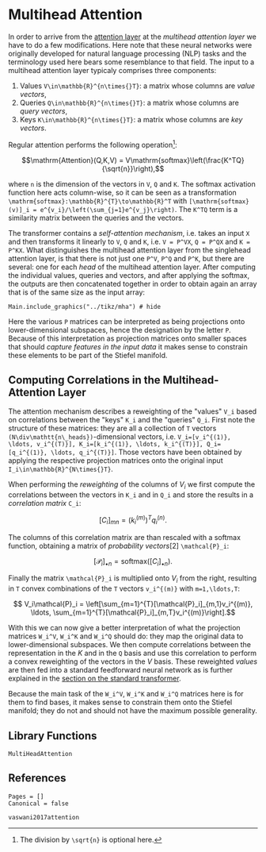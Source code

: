 # Multihead Attention

In order to arrive from the [attention layer](@ref "The Attention Layer") at the *multihead attention layer* we have to do a few modifications. Here note that these neural networks were originally developed for natural language processing (NLP) tasks and the terminology used here bears some resemblance to that field. 
The input to a multihead attention layer typicaly comprises three components:

1. Values ``V\in\mathbb{R}^{n\times{}T}``: a matrix whose columns are *value vectors*, 
2. Queries ``Q\in\mathbb{R}^{n\times{}T}``: a matrix whose columns are *query vectors*, 
3. Keys ``K\in\mathbb{R}^{n\times{}T}``: a matrix whose columns are *key vectors*.

Regular attention performs the following operation[^1]: 

[^1]: The division by ``\sqrt{n}`` is optional here.

```math
\mathrm{Attention}(Q,K,V) = V\mathrm{softmax}\left(\frac{K^TQ}{\sqrt{n}}\right),
```

where ``n`` is the dimension of the vectors in ``V``, ``Q`` and ``K``. The softmax activation function here acts column-wise, so it can be seen as a transformation ``\mathrm{softmax}:\mathbb{R}^{T}\to\mathbb{R}^T`` with ``[\mathrm{softmax}(v)]_i = e^{v_i}/\left(\sum_{j=1}e^{v_j}\right)``. The ``K^TQ`` term is a similarity matrix between the queries and the vectors. 

The transformer contains a *self-attention mechanism*, i.e. takes an input ``X`` and then transforms it linearly to ``V``, ``Q`` and ``K``, i.e. ``V = P^VX``, ``Q = P^QX`` and ``K = P^KX``. What distinguishes the multihead attention layer from the singlehead attention layer, is that there is not just one ``P^V``, ``P^Q`` and ``P^K``, but there are several: one for each *head* of the multihead attention layer. After computing the individual values, queries and vectors, and after applying the softmax, the outputs are then concatenated together in order to obtain again an array that is of the same size as the input array:

```@example 
Main.include_graphics("../tikz/mha") # hide
```

Here the various ``P`` matrices can be interpreted as being projections onto lower-dimensional subspaces, hence the designation by the letter ``P``. Because of this interpretation as projection matrices onto smaller spaces that should *capture features in the input data* it makes sense to constrain these elements to be part of the Stiefel manifold.   

## Computing Correlations in the Multihead-Attention Layer

The attention mechanism describes a reweighting of the "values" ``V_i`` based on correlations between the "keys" ``K_i`` and the "queries" ``Q_i``. First note the structure of these matrices: they are all a collection of ``T`` vectors ``(N\div\mathtt{n\_heads})``-dimensional vectors, i.e. ``V_i=[v_i^{(1)}, \ldots, v_i^{(T)}], K_i=[k_i^{(1)}, \ldots, k_i^{(T)}], Q_i=[q_i^{(1)}, \ldots, q_i^{(T)}]``. Those vectors have been obtained by applying the respective projection matrices onto the original input ``I_i\in\mathbb{R}^{N\times{}T}``.

When performing the *reweighting* of the columns of $V_i$ we first compute the correlations between the vectors in ``K_i`` and in ``Q_i`` and store the results in a *correlation matrix* ``C_i``: 

```math
    [C_i]_{mn} = \left(k_i^{(m)}\right)^Tq_i^{(n)}.
```

The columns of this correlation matrix are than rescaled with a softmax function, obtaining a matrix of *probability vectors*[2] ``\mathcal{P}_i``:

[^2]: Also called a *stochastic matrix*.

```math
    [\mathcal{P}_i]_{\bullet{}n} = \mathrm{softmax}([C_i]_{\bullet{}n}).
```

Finally the matrix ``\mathcal{P}_i`` is multiplied onto $V_i$ from the right, resulting in ``T`` convex combinations of the ``T`` vectors ``v_i^{(m)}`` with ``m=1,\ldots,T``:

```math
    V_i\mathcal{P}_i = \left[\sum_{m=1}^{T}[\mathcal{P}_i]_{m,1}v_i^{(m)}, \ldots, \sum_{m=1}^{T}[\mathcal{P}_i]_{m,T}v_i^{(m)}\right].
```

With this we can now give a better interpretation of what the projection matrices ``W_i^V``, ``W_i^K`` and ``W_i^Q`` should do: they map the original data to lower-dimensional subspaces. We then compute correlations between the representation in the $K$ and in the ``Q`` basis and use this correlation to perform a convex reweighting of the vectors in the $V$ basis. These reweighted *values* are then fed into a standard feedforward neural network as is further explained in the [section on the standard transformer](@ref "Standard Transformer").

Because the main task of the ``W_i^V``, ``W_i^K`` and ``W_i^Q`` matrices here is for them to find bases, it makes sense to constrain them onto the Stiefel manifold; they do not and should not have the maximum possible generality.

## Library Functions 

```@docs; canonical=false
MultiHeadAttention
```

## References 

```@bibliography
Pages = []
Canonical = false

vaswani2017attention
```